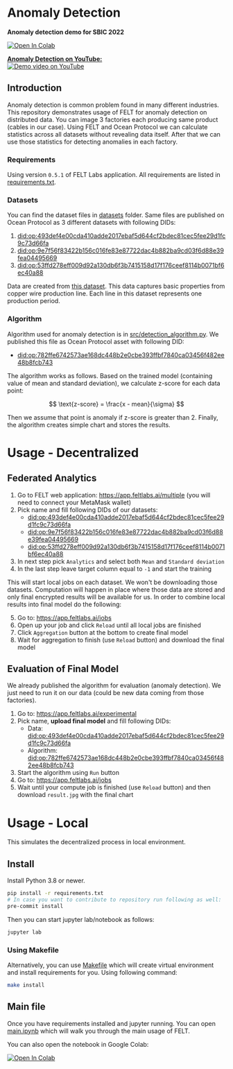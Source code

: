 # Anomaly Detection
**Anomaly detection demo for SBIC 2022**

<a target="_blank" href="https://colab.research.google.com/github/https://colab.research.google.com/github/FELT-Labs/anomaly-detection/blob/main/main.ipynb">
  <img src="https://colab.research.google.com/assets/colab-badge.svg" alt="Open In Colab"/>
</a>

[**Anomaly Detection on YouTube:**](http://www.youtube.com/watch?v=IKwxdvDpu6A)  
[![Demo video on YouTube](http://img.youtube.com/vi/IKwxdvDpu6A/hqdefault.jpg)](http://www.youtube.com/watch?v=IKwxdvDpu6A)


## Introduction
Anomaly detection is common problem found in many different industries. This repository demonstrates usage of FELT for anomaly detection on distributed data. You can image 3 factories each producing same product (cables in our case). Using FELT and Ocean Protocol we can calculate statistics across all datasets without revealing data itself. After that we can use those statistics for detecting anomalies in each factory.

### Requirements
Using version `0.5.1` of FELT Labs application. All requirements are listed in [requirements.txt](./requirements.txt).

### Datasets
You can find the dataset files in [datasets](./datasets/) folder. Same files are published on Ocean Protocol as 3 different datasets with following DIDs:

1. [did:op:493def4e00cda410adde2017ebaf5d644cf2bdec81cec5fee29d1fc9c73d66fa](https://market.oceanprotocol.com/asset/did:op:493def4e00cda410adde2017ebaf5d644cf2bdec81cec5fee29d1fc9c73d66fa)
2. [did:op:9e7f56f83422b156c016fe83e87722dac4b882ba9cd03f6d88e39fea04495669](https://market.oceanprotocol.com/asset/did:op:9e7f56f83422b156c016fe83e87722dac4b882ba9cd03f6d88e39fea04495669)
3. [did:op:53ffd278eff009d92a130db6f3b7415158d17f176ceef8114b0071bf6ec40a88](https://market.oceanprotocol.com/asset/did:op:53ffd278eff009d92a130db6f3b7415158d17f176ceef8114b0071bf6ec40a88)

Data are created from [this dataset](https://www.kaggle.com/datasets/osroru/copper-wire-production-line-dataset). This data captures basic properties from copper wire production line. Each line in this dataset represents one production period.

### Algorithm
Algorithm used for anomaly detection is in [src/detection_algorithm.py](./src/detection_algorithm.py). We published this file as Ocean Protocol asset with following DID:

* [did:op:782ffe6742573ae168dc448b2e0cbe393ffbf7840ca03456f482ee48b8fcb743](https://market.oceanprotocol.com/asset/did:op:782ffe6742573ae168dc448b2e0cbe393ffbf7840ca03456f482ee48b8fcb743)

The algorithm works as follows. Based on the trained model (containing value of mean and standard deviation), we calculate z-score for each data point:

$$
\text{z-score} = \frac{x - mean}{\sigma}
$$

Then we assume that point is anomaly if z-score is greater than 2. Finally, the algorithm creates simple chart and stores the results.


# Usage - Decentralized
## Federated Analytics
1. Go to FELT web application: <https://app.feltlabs.ai/multiple> (you will need to connect your MetaMask wallet)
2. Pick name and fill following DIDs of our datasets:
    * [did:op:493def4e00cda410adde2017ebaf5d644cf2bdec81cec5fee29d1fc9c73d66fa](https://market.oceanprotocol.com/asset/did:op:493def4e00cda410adde2017ebaf5d644cf2bdec81cec5fee29d1fc9c73d66fa)
    * [did:op:9e7f56f83422b156c016fe83e87722dac4b882ba9cd03f6d88e39fea04495669](https://market.oceanprotocol.com/asset/did:op:9e7f56f83422b156c016fe83e87722dac4b882ba9cd03f6d88e39fea04495669)
    * [did:op:53ffd278eff009d92a130db6f3b7415158d17f176ceef8114b0071bf6ec40a88](https://market.oceanprotocol.com/asset/did:op:53ffd278eff009d92a130db6f3b7415158d17f176ceef8114b0071bf6ec40a88)
3. In next step pick `Analytics` and select both `Mean` and `Standard deviation`
4. In the last step leave target column equal to `-1` and start the training 

This will start local jobs on each dataset. We won't be downloading those datasets. Computation will happen in place where those data are stored and only final encrypted results will be available for us. In order to combine local results into final model do the following:

5. Go to: <https://app.feltlabs.ai/jobs>
6. Open up your job and click `Reload` until all local jobs are finished
7. Click `Aggregation` button at the bottom to create final model
8. Wait for aggregation to finish (use `Reload` button) and download the final model

## Evaluation of Final Model
We already published the algorithm for evaluation (anomaly detection). We just need to run it on our data (could be new data coming from those factories).
1. Go to: <https://app.feltlabs.ai/experimental>
2. Pick name, **upload final model** and fill following DIDs:
    * Data: [did:op:493def4e00cda410adde2017ebaf5d644cf2bdec81cec5fee29d1fc9c73d66fa](https://market.oceanprotocol.com/asset/did:op:493def4e00cda410adde2017ebaf5d644cf2bdec81cec5fee29d1fc9c73d66fa)
    * Algorithm: [did:op:782ffe6742573ae168dc448b2e0cbe393ffbf7840ca03456f482ee48b8fcb743](https://market.oceanprotocol.com/asset/did:op:782ffe6742573ae168dc448b2e0cbe393ffbf7840ca03456f482ee48b8fcb743)
3. Start the algorithm using `Run` button
4. Go to: <https://app.feltlabs.ai/jobs>
5. Wait until your compute job is finished (use `Reload` button) and then download `result.jpg` with the final chart


# Usage - Local
This simulates the decentralized process in local environment.

## Install
Install Python 3.8 or newer.
```bash
pip install -r requirements.txt
# In case you want to contribute to repository run following as well:
pre-commit install
```
Then you can start jupyter lab/notebook as follows:
```bash
jupyter lab
```

### Using Makefile
Alternatively, you can use [Makefile](./Makefile) which will create virtual environment and install requirements for you. Using following command:
```bash
make install
```

## Main file
Once you have requirements installed and jupyter running. You can open [main.ipynb](./main.ipynb) which will walk you through the main usage of FELT.

You can also open the notebook in Google Colab:

<a target="_blank" href="https://colab.research.google.com/github/https://colab.research.google.com/github/FELT-Labs/anomaly-detection/blob/main/main.ipynb">
  <img src="https://colab.research.google.com/assets/colab-badge.svg" alt="Open In Colab"/>
</a>
